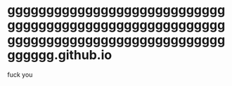 # gggggggggggggggggggggggggggggggggggggggggggggggggggggggggggggggggggggggggggggggggggggggggg.github.io

fuck you
